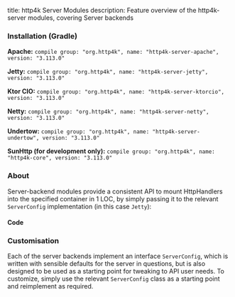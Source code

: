 title: http4k Server Modules
description: Feature overview of the http4k-server modules, covering Server backends

### Installation (Gradle)
**Apache:** ```compile group: "org.http4k", name: "http4k-server-apache", version: "3.113.0"```

**Jetty:** ```compile group: "org.http4k", name: "http4k-server-jetty", version: "3.113.0"```

**Ktor CIO:** ```compile group: "org.http4k", name: "http4k-server-ktorcio", version: "3.113.0"```

**Netty:** ```compile group: "org.http4k", name: "http4k-server-netty", version: "3.113.0"```

**Undertow:** ```compile group: "org.http4k", name: "http4k-server-undertow", version: "3.113.0"```

**SunHttp (for development only):** ```compile group: "org.http4k", name: "http4k-core", version: "3.113.0"```

### About
Server-backend modules provide a consistent API to mount HttpHandlers into the specified container in 1 LOC, by 
simply passing it to the relevant `ServerConfig` implementation (in this case `Jetty`):

#### Code [<img class="octocat"/>](https://github.com/http4k/http4k/blob/master/src/docs/guide/modules/servers/example_http.kt)
<script src="https://gist-it.appspot.com/https://github.com/http4k/http4k/blob/master/src/docs/guide/modules/servers/example_http.kt"></script>

### Customisation
Each of the server backends implement an interface `ServerConfig`, which is written with sensible defaults for the server in questions, 
but is also designed to be used as a starting point for tweaking to API user needs. To customize, simply use the relevant `ServerConfig` 
class as a starting point and reimplement as required.
